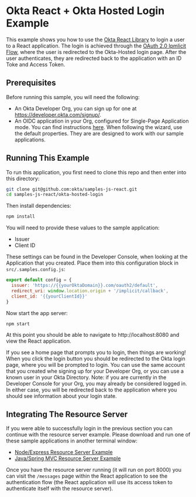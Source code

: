 # Okta React + Okta Hosted Login Example

This example shows you how to use the [Okta React Library][] to login a user to a React application.  The login is achieved through the [OAuth 2.0 Ipmlicit Flow][], where the user is redirected to the Okta-Hosted login page.  After the user authenticates, they are redirected back to the application with an ID Toke and Access Token.

## Prerequisites

Before running this sample, you will need the following:

* An Okta Developer Org, you can sign up for one at https://developer.okta.com/signup/.
* An OIDC application in your Org, configured for Single-Page Application mode. You can find instructions [here][OIDC SPA Setup Instructions].  When following the wizard, use the default properties.  They are are designed to work with our sample applications.

[OIDC Web Application Setup Instructions]: https://developer.okta.com/authentication-guide/implementing-authentication/auth-code#1-setting-up-your-application

[OAuth 2.0 authorization code flow]: https://developer.okta.com/authentication-guide/implementing-authentication/auth-code

## Running This Example

To run this application, you first need to clone this repo and then enter into this directory:

```bash
git clone git@github.com:okta/samples-js-react.git
cd samples-js-react/okta-hosted-login
```

Then install dependencies:

```bash
npm install
```

You will need to provide these values to the sample application:

* Issuer
* Client ID

These settings can be found in the Developer Console, when looking at the Application that you created.  Place them into this configuration block in  `src/.samples.config.js`:

```javascript
export default config = {
  issuer: 'https://{{yourOktaDomain}}.com/oauth2/default',
  redirect_uri: window.location.origin + '/implicit/callback',
  client_id: '{{yourClientId}}'
}
```

Now start the app server:

```
npm start
```

At this point you should be able to navigate to http://localhost:8080 and view the React application.

If you see a home page that prompts you to login, then things are working!  When you click the login button you should be redirected to the Okta login page, where you will be prompted to login.  You can use the same account that you created whe signing up for your Developer Org, or you can use a known user in your Okta Directory.  Note: if you are currently in the Developer Console for your Org, you may already be considered logged in.  In either case, you will be redirected back to the application where you should see information about your login state.

## Integrating The Resource Server

If you were able to successfully login in the previous section you can continue with the resource server example.  Please download and run one of these sample applications in another terminal window:

* [Node/Express Resource Server Example](https://github.com/okta/samples-nodejs-express-4/tree/master/resource-server)
* [Java/Spring MVC Resource Server Example](https://github.com/okta/samples-java-spring-mvc/tree/master/resource-server)

Once you have the resource server running (it will run on port 8000) you can visit the `/messages` page within the React application to see the authentication flow (the React application will use its access token to authenticate itself with the resource server).

[Okta React Library]: https://github.com/okta/okta-oidc-js/tree/master/packages/okta-react
[OAuth 2.0 Ipmlicit Flow]: https://developer.okta.com/authentication-guide/implementing-authentication/implicit
[OIDC SPA Setup Instructions]: https://developer.okta.com/authentication-guide/implementing-authentication/implicit#1-setting-up-your-application